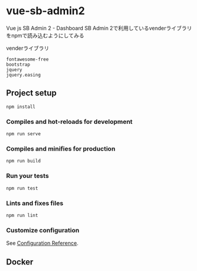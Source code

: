 # vue-sb-admin2

Vue js
SB Admin 2 - Dashboard
SB Admin 2で利用しているvenderライブラリをnpmで読み込むようにしてみる

venderライブラリ
```
fontawesome-free
bootstrap
jquery
jquery.easing
```

## Project setup
```
npm install
```

### Compiles and hot-reloads for development
```
npm run serve
```

### Compiles and minifies for production
```
npm run build
```

### Run your tests
```
npm run test
```

### Lints and fixes files
```
npm run lint
```

### Customize configuration
See [Configuration Reference](https://cli.vuejs.org/config/).

## Docker